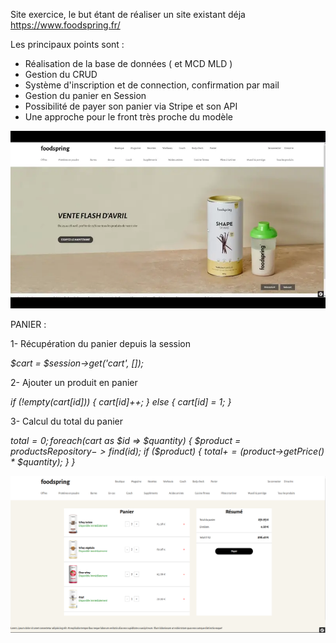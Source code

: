 Site exercice, le but étant de réaliser un site existant déja https://www.foodspring.fr/

Les principaux points sont :
- Réalisation de la base de données ( et MCD MLD ) 
- Gestion du CRUD
- Système d'inscription et de connection, confirmation par mail
- Gestion du panier en Session
- Possibilité de payer son panier via Stripe et son API
- Une approche pour le front très proche du modèle

![FOODSPRING](https://raw.githubusercontent.com/Zicka67/Symfony-v2/master/symfonyv2/public/img/Foodspring.webp)


PANIER :

1- Récupération du panier depuis la session

*$cart = $session->get('cart', []);*

2- Ajouter un produit en panier

*if (!empty($cart[$id])) {
            $cart[$id]++;
        } else {
            $cart[$id] = 1;
        }*

3- Calcul du total du panier

*$total = 0;
foreach ($cart as $id => $quantity) {
            $product = $productsRepository->find($id);
            if ($product) {
                $total += ($product->getPrice() * $quantity);
            }
        }*

 ![Capture d'écran du projet](https://github.com/Zicka67/Symfony-v2/blob/master/symfonyv2/public/img/Panier.png)
